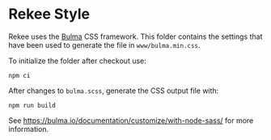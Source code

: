 Rekee Style
===========

Rekee uses the [Bulma](https://bulma.io/) CSS framework. This folder contains
the settings that have been used to generate the file in `www/bulma.min.css`.

To initialize the folder after checkout use:
```
npm ci
```

After changes to `bulma.scss`, generate the CSS output file with:
```
npm run build
```

See <https://bulma.io/documentation/customize/with-node-sass/> for more
information.
